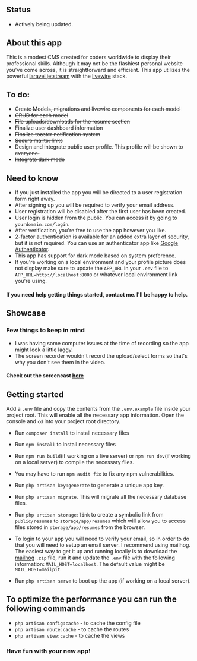 ## Status

* Actively being updated.

## About this app

This is a modest CMS created for coders worldwide to display their professional skills. Although it may not be the flashiest personal website you've come across, it is straightforward and efficient. This app utilizes the powerful [laravel jetstream](https://jetstream.laravel.com/3.x/introduction.html) with the [livewire](https://laravel-livewire.com/) stack.

## To do:

* ~~Create Models, migrations and livewire components for each model~~
* ~~CRUD for each model~~
* ~~File uploads/downloads for the resume section~~
* ~~Finalize user dashboard information~~
* ~~Finalize toaster notification system~~
* ~~Secure mailto: links~~
* ~~Design and integrate public user profile. This profile will be shown to everyone.~~
* ~~Integrate dark mode~~

## Need to know
* If you just installed the app you will be directed to a user registration form right away. 
* After signing up you will be required to verify your email address. 
* User registration will be disabled after the first user has been created.
* User login is hidden from the public. You can access it by going to `yourdomain.com/login`.
* After verification, you're free to use the app however you like.
* 2-factor authentication is available for an added extra layer of security, but it is not required. You can use an authenticator app like [Google Authenticator](https://play.google.com/store/apps/details?id=com.google.android.apps.authenticator2&hl=en_US&gl=US).
* This app has support for dark mode based on system preference.
* If you're working on a local environment and your profile picture does not display make sure to update the `APP_URL` in your `.env` file to `APP_URL=http://localhost:8000` or whatever local environment link you're using.

#### If you need help getting things started, contact me. I'll be happy to help.

## Showcase

### Few things to keep in mind

* I was having some computer issues at the time of recording so the app might look a little laggy.
* The screen recorder wouldn't record the upload/select forms so that's why you don't see them in the video.
#### Check out the screencast [here](https://clipchamp.com/watch/HPSgbsPlCyP?utm_source=share&utm_medium=social&utm_campaign=watch)

## Getting started

Add a `.env` file and copy the contents from the `.env.example` file inside your project root. This will enable all the necessary app information. Open the console and `cd` into your project root directory.
* Run `composer install` to install necessary files
* Run `npm install` to install necessary files
* Run `npm run build`(if working on a live server) or `npm run dev`(if working on a local server) to compile the necessary files.
* You may have to run `npm audit fix` to fix any npm vulnerabilities.
* Run `php artisan key:generate` to generate a unique app key.
* Run `php artisan migrate`. This will migrate all the necessary database files.
* Run `php artisan storage:link` to create a symbolic link from `public/resumes` to `storage/app/resumes` which will allow you to access files stored in `storage/app/resumes` from the browser.
* To login to your app you will need to verify your email, so in order to do that you will need to setup an email server. I recommend using mailhog. The easiest way to get it up and running locally is to download the [mailhog](https://sourceforge.net/projects/mailhog.mirror/) `.zip` file, run it and update the `.env` file with the following information: `MAIL_HOST=localhost`. The default value might be `MAIL_HOST=mailpit`

* Run `php artisan serve` to boot up the app (if working on a local server).

## To optimize the performance you can run the following commands

* `php artisan config:cache` - to cache the config file
* `php artisan route:cache` - to cache the routes
* `php artisan view:cache` - to cache the views



### Have fun with your new app!
